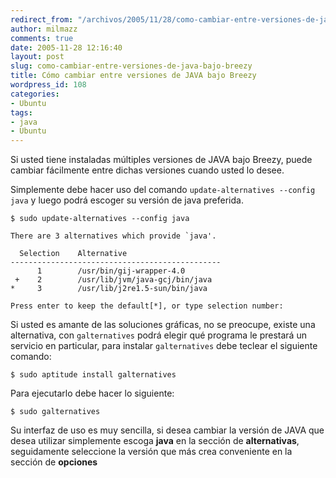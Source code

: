 ```yaml
---
redirect_from: "/archivos/2005/11/28/como-cambiar-entre-versiones-de-java-bajo-breezy/"
author: milmazz
comments: true
date: 2005-11-28 12:16:40
layout: post
slug: como-cambiar-entre-versiones-de-java-bajo-breezy
title: Cómo cambiar entre versiones de JAVA bajo Breezy
wordpress_id: 108
categories:
- Ubuntu
tags:
- java
- Ubuntu
---
```


Si usted tiene instaladas múltiples versiones de JAVA bajo Breezy, puede cambiar fácilmente entre dichas versiones cuando usted lo desee.

Simplemente debe hacer uso del comando `update-alternatives --config java` y luego podrá escoger su versión de java preferida.

    $ sudo update-alternatives --config java
    
    There are 3 alternatives which provide `java'.
    
      Selection    Alternative
    -----------------------------------------------
          1        /usr/bin/gij-wrapper-4.0
     +    2        /usr/lib/jvm/java-gcj/bin/java
    *     3        /usr/lib/j2re1.5-sun/bin/java
    
    Press enter to keep the default[*], or type selection number:

Si usted es amante de las soluciones gráficas, no se preocupe, existe una alternativa, con `galternatives` podrá elegir qué programa le prestará un servicio en particular, para instalar `galternatives` debe teclear el siguiente comando:
 
    $ sudo aptitude install galternatives

Para ejecutarlo debe hacer lo siguiente:

    $ sudo galternatives

Su interfaz de uso es muy sencilla, si desea cambiar la versión de JAVA que desea utilizar simplemente escoga **java** en la sección de **alternativas**, seguidamente seleccione la versión que más crea conveniente en la sección de **opciones**
